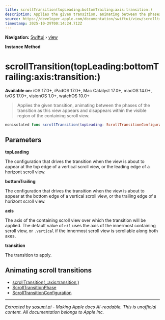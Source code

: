 ```yaml
---
title: scrollTransition(topLeading:bottomTrailing:axis:transition:)
description: Applies the given transition, animating between the phases of the transition as this view appears and disappears within the visible region of the containing scroll view.
source: https://developer.apple.com/documentation/swiftui/view/scrolltransition(topleading:bottomtrailing:axis:transition:)
timestamp: 2025-10-29T00:14:24.712Z
---
```


**Navigation:** [Swiftui](/documentation/swiftui) › [view](/documentation/swiftui/view)

**Instance Method**

# scrollTransition(topLeading:bottomTrailing:axis:transition:)

**Available on:** iOS 17.0+, iPadOS 17.0+, Mac Catalyst 17.0+, macOS 14.0+, tvOS 17.0+, visionOS 1.0+, watchOS 10.0+

> Applies the given transition, animating between the phases of the transition as this view appears and disappears within the visible region of the containing scroll view.

```swift
nonisolated func scrollTransition(topLeading: ScrollTransitionConfiguration, bottomTrailing: ScrollTransitionConfiguration, axis: Axis? = nil, transition: @escaping (EmptyVisualEffect, ScrollTransitionPhase) -> some VisualEffect) -> some View
```

## Parameters

**topLeading**

The configuration that drives the transition when the view is about to appear at the top edge of a vertical scroll view, or the leading edge of a horizont scroll view.



**bottomTrailing**

The configuration that drives the transition when the view is about to appear at the bottom edge of a vertical scroll view, or the trailing edge of a horizont scroll view.



**axis**

The axis of the containing scroll view over which the transition will be applied. The default value of `nil` uses the axis of the innermost containing scroll view, or `.vertical` if the innermost scroll view is scrollable along both axes.



**transition**

The transition to apply.



## Animating scroll transitions

- [scrollTransition(_:axis:transition:)](/documentation/swiftui/view/scrolltransition(_:axis:transition:))
- [ScrollTransitionPhase](/documentation/swiftui/scrolltransitionphase)
- [ScrollTransitionConfiguration](/documentation/swiftui/scrolltransitionconfiguration)

---

*Extracted by [sosumi.ai](https://sosumi.ai) - Making Apple docs AI-readable.*
*This is unofficial content. All documentation belongs to Apple Inc.*
